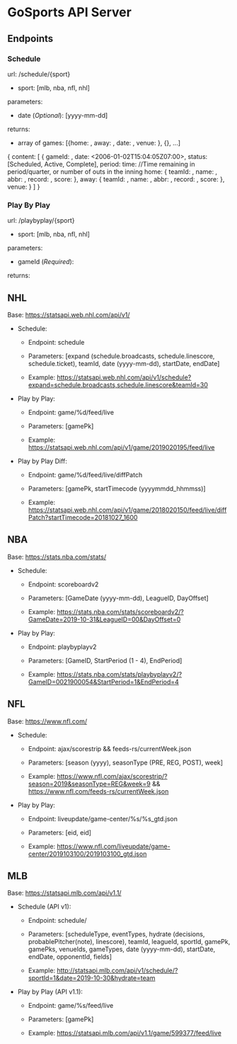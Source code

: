 # GoSports API Server

## Endpoints

### Schedule 

url: /schedule/{sport}

- sport: [mlb, nba, nfl, nhl]

parameters:

- date (_Optional_): [yyyy-mm-dd]

returns:

- array of games: [{home: <string>, away: <string>, date: <date>, venue: <string>}, {}, ...] 

{
    content: [
        {
            gameId: <string>,
            date: <2006-01-02T15:04:05Z07:00>,
            status: [Scheduled, Active, Complete],
            period: <int>
            time: <string> //Time remaining in period/quarter, or number of outs in the inning
            home: {
                teamId: <string>,
                name: <string>,
                abbr: <string>,
                record: <string>,
                score: <int>
            },
            away: {
                teamId: <string>,
                name: <string>,
                abbr: <string>,
                record: <string>,
                score: <int>
            },
            venue: <string>
        }
    ]
}

### Play By Play

url: /playbyplay/{sport}

- sport: [mlb, nba, nfl, nhl]

parameters:

- gameId (_Required_):

returns: 

## NHL

Base: https://statsapi.web.nhl.com/api/v1/

- Schedule:

    - Endpoint: schedule
    
    - Parameters: [expand (schedule.broadcasts, schedule.linescore, schedule.ticket), teamId, date (yyyy-mm-dd), startDate, endDate]
    
    - Example: https://statsapi.web.nhl.com/api/v1/schedule?expand=schedule.broadcasts,schedule.linescore&teamId=30

- Play by Play: 

    - Endpoint: game/%d/feed/live
    
    - Parameters: [gamePk]
    
    - Example: https://statsapi.web.nhl.com/api/v1/game/2019020195/feed/live
    
- Play by Play Diff: 

    - Endpoint: game/%d/feed/live/diffPatch
    
    - Parameters: [gamePk, startTimecode (yyyymmdd_hhmmss)]
    
    - Example: https://statsapi.web.nhl.com/api/v1/game/2018020150/feed/live/diffPatch?startTimecode=20181027_1600

## NBA

Base: https://stats.nba.com/stats/

- Schedule:

    - Endpoint: scoreboardv2
    
    - Parameters: [GameDate (yyyy-mm-dd), LeagueID, DayOffset]
    
    - Example: https://stats.nba.com/stats/scoreboardv2/?GameDate=2019-10-31&LeagueID=00&DayOffset=0

- Play by Play: 

    - Endpoint: playbyplayv2
    
    - Parameters: [GameID, StartPeriod (1 - 4), EndPeriod]
    
    - Example: https://stats.nba.com/stats/playbyplayv2/?GameID=0021900054&StartPeriod=1&EndPeriod=4

## NFL

Base: https://www.nfl.com/

- Schedule:

    - Endpoint: ajax/scorestrip && feeds-rs/currentWeek.json
    
    - Parameters: [season (yyyy), seasonType (PRE, REG, POST), week]
    
    - Example: https://www.nfl.com/ajax/scorestrip/?season=2019&seasonType=REG&week=9 && https://www.nfl.com/feeds-rs/currentWeek.json

- Play by Play: 

    - Endpoint: liveupdate/game-center/%s/%s_gtd.json
    
    - Parameters: [eid, eid]
    
    - Example: https://www.nfl.com/liveupdate/game-center/2019103100/2019103100_gtd.json
    
## MLB

Base: https://statsapi.mlb.com/api/v1.1/

- Schedule (API v1):

    - Endpoint: schedule/
    
    - Parameters: [scheduleType, eventTypes, hydrate (decisions, probablePitcher(note), linescore), teamId, leagueId, sportId, gamePk, gamePks, venueIds, gameTypes, date (yyyy-mm-dd), startDate, endDate, opponentId, fields]
    
    - Example: http://statsapi.mlb.com/api/v1/schedule/?sportId=1&date=2019-10-30&hydrate=team

- Play by Play (API v1.1): 

    - Endpoint: game/%s/feed/live
    
    - Parameters: [gamePk]
    
    - Example: https://statsapi.mlb.com/api/v1.1/game/599377/feed/live